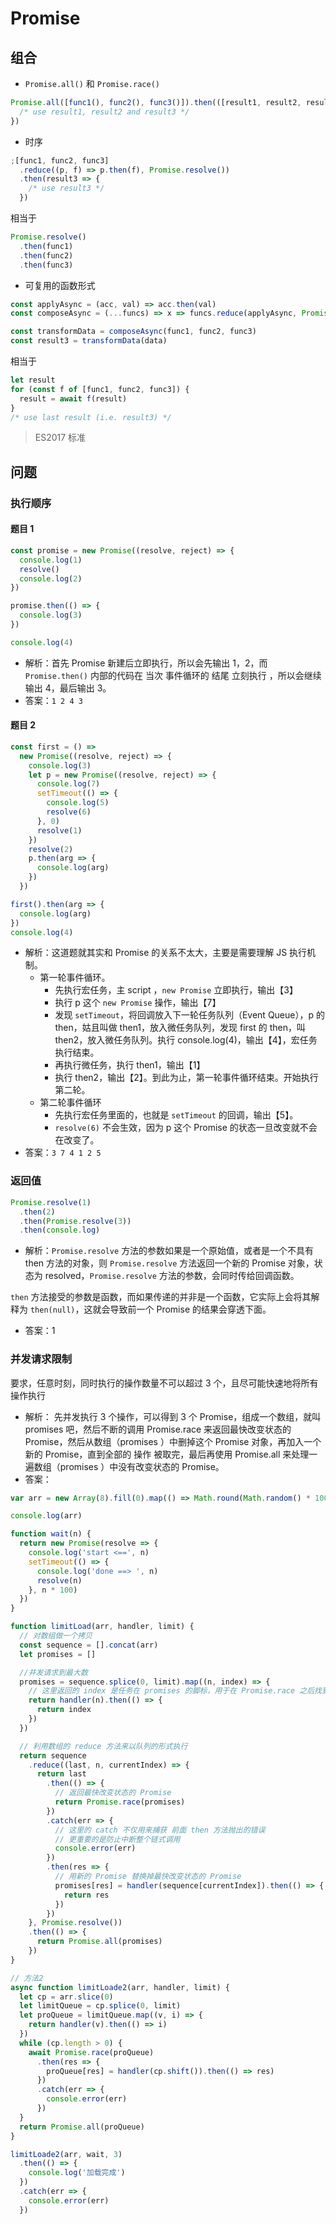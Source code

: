 # Promise

## 组合

- `Promise.all()` 和 `Promise.race()`

```js
Promise.all([func1(), func2(), func3()]).then(([result1, result2, result3]) => {
  /* use result1, result2 and result3 */
})
```

- 时序

```js
;[func1, func2, func3]
  .reduce((p, f) => p.then(f), Promise.resolve())
  .then(result3 => {
    /* use result3 */
  })
```

相当于

```js
Promise.resolve()
  .then(func1)
  .then(func2)
  .then(func3)
```

- 可复用的函数形式

```js
const applyAsync = (acc, val) => acc.then(val)
const composeAsync = (...funcs) => x => funcs.reduce(applyAsync, Promise.resolve(x))

const transformData = composeAsync(func1, func2, func3)
const result3 = transformData(data)
```

相当于

```js
let result
for (const f of [func1, func2, func3]) {
  result = await f(result)
}
/* use last result (i.e. result3) */
```

> ES2017 标准

## 问题

### 执行顺序

#### 题目 1

```js
const promise = new Promise((resolve, reject) => {
  console.log(1)
  resolve()
  console.log(2)
})

promise.then(() => {
  console.log(3)
})

console.log(4)
```

- 解析：首先 Promise 新建后立即执行，所以会先输出 1，2，而 `Promise.then()` 内部的代码在 当次 事件循环的 结尾 立刻执行 ，所以会继续输出 4，最后输出 3。
- 答案：`1 2 4 3`

#### 题目 2

```js
const first = () =>
  new Promise((resolve, reject) => {
    console.log(3)
    let p = new Promise((resolve, reject) => {
      console.log(7)
      setTimeout(() => {
        console.log(5)
        resolve(6)
      }, 0)
      resolve(1)
    })
    resolve(2)
    p.then(arg => {
      console.log(arg)
    })
  })

first().then(arg => {
  console.log(arg)
})
console.log(4)
```

- 解析：这道题就其实和 Promise 的关系不太大，主要是需要理解 JS 执行机制。
  - 第一轮事件循环。
    - 先执行宏任务，主 script ，`new Promise` 立即执行，输出【3】
    - 执行 p 这个 `new Promise` 操作，输出【7】
    - 发现 `setTimeout`，将回调放入下一轮任务队列（Event Queue），p 的 then，姑且叫做 then1，放入微任务队列，发现 first 的 then，叫 then2，放入微任务队列。执行 console.log(4)，输出【4】，宏任务执行结束。
    - 再执行微任务，执行 then1，输出【1】
    - 执行 then2，输出【2】。到此为止，第一轮事件循环结束。开始执行第二轮。
  - 第二轮事件循环
    - 先执行宏任务里面的，也就是 `setTimeout` 的回调，输出【5】。
    - `resolve(6)` 不会生效，因为 p 这个 Promise 的状态一旦改变就不会在改变了。
- 答案：`3 7 4 1 2 5`

### 返回值

```js
Promise.resolve(1)
  .then(2)
  .then(Promise.resolve(3))
  .then(console.log)
```

- 解析：`Promise.resolve` 方法的参数如果是一个原始值，或者是一个不具有 then 方法的对象，则 `Promise.resolve` 方法返回一个新的 Promise 对象，状态为 resolved，`Promise.resolve` 方法的参数，会同时传给回调函数。

`then` 方法接受的参数是函数，而如果传递的并非是一个函数，它实际上会将其解释为 `then(null)`，这就会导致前一个 Promise 的结果会穿透下面。

- 答案：1

### 并发请求限制

要求，任意时刻，同时执行的操作数量不可以超过 3 个，且尽可能快速地将所有操作执行

- 解析：
  先并发执行 3 个操作，可以得到 3 个 Promise，组成一个数组，就叫 promises 吧，然后不断的调用 Promise.race 来返回最快改变状态的 Promise，然后从数组（promises ）中删掉这个 Promise 对象，再加入一个新的 Promise，直到全部的 操作 被取完，最后再使用 Promise.all 来处理一遍数组（promises ）中没有改变状态的 Promise。
- 答案：

```js
var arr = new Array(8).fill(0).map(() => Math.round(Math.random() * 100))

console.log(arr)

function wait(n) {
  return new Promise(resolve => {
    console.log('start <==', n)
    setTimeout(() => {
      console.log('done ==> ', n)
      resolve(n)
    }, n * 100)
  })
}

function limitLoad(arr, handler, limit) {
  // 对数组做一个拷贝
  const sequence = [].concat(arr)
  let promises = []

  //并发请求到最大数
  promises = sequence.splice(0, limit).map((n, index) => {
    // 这里返回的 index 是任务在 promises 的脚标，用于在 Promise.race 之后找到完成的任务脚标
    return handler(n).then(() => {
      return index
    })
  })

  // 利用数组的 reduce 方法来以队列的形式执行
  return sequence
    .reduce((last, n, currentIndex) => {
      return last
        .then(() => {
          // 返回最快改变状态的 Promise
          return Promise.race(promises)
        })
        .catch(err => {
          // 这里的 catch 不仅用来捕获 前面 then 方法抛出的错误
          // 更重要的是防止中断整个链式调用
          console.error(err)
        })
        .then(res => {
          // 用新的 Promise 替换掉最快改变状态的 Promise
          promises[res] = handler(sequence[currentIndex]).then(() => {
            return res
          })
        })
    }, Promise.resolve())
    .then(() => {
      return Promise.all(promises)
    })
}

// 方法2
async function limitLoade2(arr, handler, limit) {
  let cp = arr.slice(0)
  let limitQueue = cp.splice(0, limit)
  let proQueue = limitQueue.map((v, i) => {
    return handler(v).then(() => i)
  })
  while (cp.length > 0) {
    await Promise.race(proQueue)
      .then(res => {
        proQueue[res] = handler(cp.shift()).then(() => res)
      })
      .catch(err => {
        console.error(err)
      })
  }
  return Promise.all(proQueue)
}

limitLoade2(arr, wait, 3)
  .then(() => {
    console.log('加载完成')
  })
  .catch(err => {
    console.error(err)
  })
```
